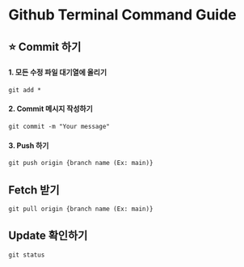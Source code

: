 # Github Terminal Command Guide

## ⭐️ Commit 하기
#### 1. 모든 수정 파일 대기열에 올리기   
    git add *


#### 2. Commit 메시지 작성하기
    git commit -m "Your message"


#### 3. Push 하기
    git push origin {branch name (Ex: main)}


## Fetch 받기
    git pull origin {branch name (Ex: main)}


## Update 확인하기
    git status